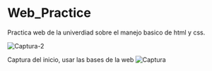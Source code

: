 # Web_Practice

Practica web de la univerdiad sobre el manejo basico de html y css.

![Captura-2](https://user-images.githubusercontent.com/64312487/88489219-091e9d00-cf61-11ea-8a9a-2985d4e90032.PNG)

Captura del inicio, usar las bases de la web
![Captura](https://user-images.githubusercontent.com/64312487/88489273-66b2e980-cf61-11ea-9888-379d8f4d0e29.PNG)
